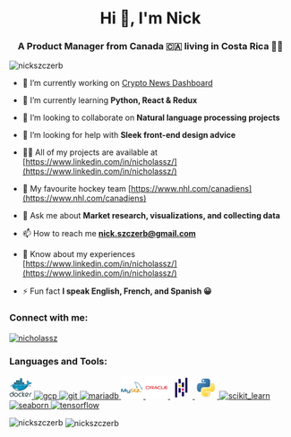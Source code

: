 <h1 align="center">Hi 👋, I'm Nick</h1>
<h3 align="center">A Product Manager from Canada 🇨🇦 living in Costa Rica 🏄‍♂️</h3>

<p align="left"> <img src="https://komarev.com/ghpvc/?username=nickszczerb&label=Profile%20views&color=0e75b6&style=flat" alt="nickszczerb" /> </p>

- 🔭 I’m currently working on [Crypto News Dashboard](https://github.com/NickSzczerb/crypto-news-dashboard)

- 🌱 I’m currently learning **Python, React & Redux**

- 👯 I’m looking to collaborate on **Natural language processing projects**

- 🤝 I’m looking for help with **Sleek front-end design advice**

- 👨‍💻 All of my projects are available at [https://www.linkedin.com/in/nicholassz/](https://www.linkedin.com/in/nicholassz/)

- 🏒 My favourite hockey team [https://www.nhl.com/canadiens](https://www.nhl.com/canadiens)

- 💬 Ask me about **Market research, visualizations, and collecting data**

- 📫 How to reach me **nick.szczerb@gmail.com**

- 📄 Know about my experiences [https://www.linkedin.com/in/nicholassz/](https://www.linkedin.com/in/nicholassz/)

- ⚡ Fun fact **I speak English, French, and Spanish 😀**

<h3 align="left">Connect with me:</h3>
<p align="left">
<a href="https://linkedin.com/in/nicholassz" target="blank"><img align="center" src="https://raw.githubusercontent.com/rahuldkjain/github-profile-readme-generator/master/src/images/icons/Social/linked-in-alt.svg" alt="nicholassz" height="30" width="40" /></a>
</p>

<h3 align="left">Languages and Tools:</h3>
<p align="left"> <a href="https://www.docker.com/" target="_blank" rel="noreferrer"> <img src="https://raw.githubusercontent.com/devicons/devicon/master/icons/docker/docker-original-wordmark.svg" alt="docker" width="40" height="40"/> </a> <a href="https://cloud.google.com" target="_blank" rel="noreferrer"> <img src="https://www.vectorlogo.zone/logos/google_cloud/google_cloud-icon.svg" alt="gcp" width="40" height="40"/> </a> <a href="https://git-scm.com/" target="_blank" rel="noreferrer"> <img src="https://www.vectorlogo.zone/logos/git-scm/git-scm-icon.svg" alt="git" width="40" height="40"/> </a> <a href="https://mariadb.org/" target="_blank" rel="noreferrer"> <img src="https://www.vectorlogo.zone/logos/mariadb/mariadb-icon.svg" alt="mariadb" width="40" height="40"/> </a> <a href="https://www.mysql.com/" target="_blank" rel="noreferrer"> <img src="https://raw.githubusercontent.com/devicons/devicon/master/icons/mysql/mysql-original-wordmark.svg" alt="mysql" width="40" height="40"/> </a> <a href="https://www.oracle.com/" target="_blank" rel="noreferrer"> <img src="https://raw.githubusercontent.com/devicons/devicon/master/icons/oracle/oracle-original.svg" alt="oracle" width="40" height="40"/> </a> <a href="https://pandas.pydata.org/" target="_blank" rel="noreferrer"> <img src="https://raw.githubusercontent.com/devicons/devicon/2ae2a900d2f041da66e950e4d48052658d850630/icons/pandas/pandas-original.svg" alt="pandas" width="40" height="40"/> </a> <a href="https://www.python.org" target="_blank" rel="noreferrer"> <img src="https://raw.githubusercontent.com/devicons/devicon/master/icons/python/python-original.svg" alt="python" width="40" height="40"/> </a> <a href="https://scikit-learn.org/" target="_blank" rel="noreferrer"> <img src="https://upload.wikimedia.org/wikipedia/commons/0/05/Scikit_learn_logo_small.svg" alt="scikit_learn" width="40" height="40"/> </a> <a href="https://seaborn.pydata.org/" target="_blank" rel="noreferrer"> <img src="https://seaborn.pydata.org/_images/logo-mark-lightbg.svg" alt="seaborn" width="40" height="40"/> </a> <a href="https://www.tensorflow.org" target="_blank" rel="noreferrer"> <img src="https://www.vectorlogo.zone/logos/tensorflow/tensorflow-icon.svg" alt="tensorflow" width="40" height="40"/> </a> </p>

<p><img align="left" src="https://github-readme-stats.vercel.app/api/top-langs?username=nickszczerb&show_icons=true&locale=en&layout=compact" alt="nickszczerb" /></p>

<p>&nbsp;<img align="center" src="https://github-readme-stats.vercel.app/api?username=nickszczerb&show_icons=true&locale=en" alt="nickszczerb" /></p>
